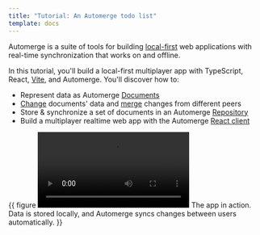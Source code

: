 ```yaml
---
title: "Tutorial: An Automerge todo list"
template: docs
---
```


Automerge is a suite of tools for building [local-first](https://www.inkandswitch.com/local-first) web applications with real-time synchronization that works on and offline.

In this tutorial, you'll build a local-first multiplayer app with TypeScript, React, [Vite](https://vite.dev), and Automerge. You'll discover how to:

- Represent data as Automerge [Documents](/docs/reference/concepts/#documents)
- [Change](/docs/reference/documents/conflicts/) documents' data and [merge](/docs/reference/under-the-hood/merge-rules/) changes from different peers
- Store & synchronize a set of documents in an Automerge [Repository](/docs/reference/concepts/#repositories)
- Build a multiplayer realtime web app with the Automerge [React client](https://github.com/automerge/automerge-repo/tree/main/packages/automerge-repo-react-hooks)

{{ figure ![Screen capture of two browser windows side-by-side showing the same app titled "Automerge Task List". As the user clicks buttons, enters text or checks boxes in one window, their changes show up immediately in the other window.](task-list-sync.webm) The app in action. Data is stored locally, and Automerge syncs changes between users automatically. }}
